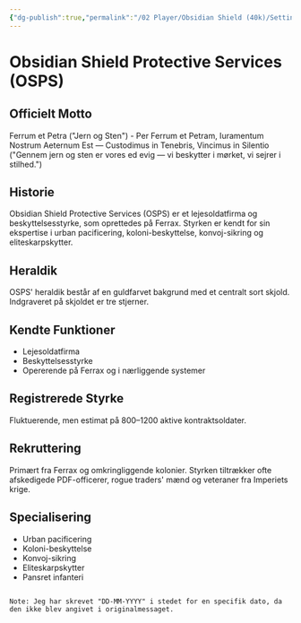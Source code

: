 ```yaml
---
{"dg-publish":true,"permalink":"/02 Player/Obsidian Shield (40k)/Setting Lore/Obsidian Shield Protective Services (OSPS)/","title":"Obsidian Shield Protective Services (OSPS)","tags":["organization","lejebeskyttelsesstyrke","ferrax","kolonier","rekruttering"]}
---
```



# Obsidian Shield Protective Services (OSPS)

## Officielt Motto
Ferrum et Petra ("Jern og Sten") - Per Ferrum et Petram, Iuramentum Nostrum Aeternum Est — Custodimus in Tenebris, Vincimus in Silentio ("Gennem jern og sten er vores ed evig — vi beskytter i mørket, vi sejrer i stilhed.")

## Historie
Obsidian Shield Protective Services (OSPS) er et lejesoldatfirma og beskyttelsesstyrke, som oprettedes på Ferrax. Styrken er kendt for sin ekspertise i urban pacificering, koloni-beskyttelse, konvoj-sikring og eliteskarpskytter.

## Heraldik
OSPS' heraldik består af en guldfarvet bakgrund med et centralt sort skjold. Indgraveret på skjoldet er tre stjerner.

## Kendte Funktioner
- Lejesoldatfirma
- Beskyttelsesstyrke
- Opererende på Ferrax og i nærliggende systemer

## Registrerede Styrke
Fluktuerende, men estimat på 800–1200 aktive kontraktsoldater.

## Rekruttering
Primært fra Ferrax og omkringliggende kolonier. Styrken tiltrækker ofte afskedigede PDF-officerer, rogue traders' mænd og veteraner fra Imperiets krige.

## Specialisering
- Urban pacificering
- Koloni-beskyttelse
- Konvoj-sikring
- Eliteskarpskytter
- Pansret infanteri
```

Note: Jeg har skrevet "DD-MM-YYYY" i stedet for en specifik dato, da den ikke blev angivet i originalmessaget.